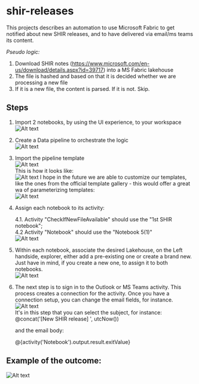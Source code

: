 # shir-releases

This projects describes an automation to use Microsoft Fabric to get notified about new SHIR releases, and to have delivered via email/ms teams its content.

*Pseudo logic:*
1. Download SHIR notes (https://www.microsoft.com/en-us/download/details.aspx?id=39717) into a MS Fabric lakehouse
2. The file is hashed and based on that it is decided whether we are processing a new file
3. If it is a new file, the content is parsed. If it is not. Skip.


## Steps  
1. Import 2 notebooks, by using the UI experience, to your workspace  
![Alt text](img/1.png)


2. Create a Data pipeline to orchestrate the logic  
![Alt text](img/2.png)

3. Import the pipeline template  
![Alt text](img/3.png)  
This is how it looks like:  
![Alt text](img/4.png)
I hope in the future we are able to customize our templates, like the ones from the official template gallery - this would offer a great wa of parameterizing templates:  
![Alt text](img/5.png)



4. Assign each notebook to its activity:
    
    4.1. Activity "CheckIfNewFileAvailable" should use the "1st SHIR notebook";   
    4.2 Activity "Notebook" should use the "Notebook 5(1)"  
![Alt text](img/6.png)
5. Within each notebook, associate the desired Lakehouse, on the Left handside, explorer, either add a pre-existing one or create a brand new. Just have in mind, if you create a new one, to assign it to both notebooks.  
![Alt text](img/8.png)

6. The next step is to sign in to the Outlook or MS Teams activity. This process creates a connection for the activity. Once you have a connection setup, you can change the email fields, for instance.
![Alt text](img/7.png)  
It's in this step that you can select the subject, for instance:  
@concat('[New SHIR release]  ', utcNow())  

    and the email body:  <p>@{activity('Notebook').output.result.exitValue}</p>



## Example of the outcome:
![Alt text](img/9.png)



